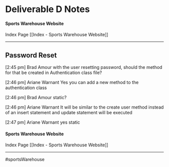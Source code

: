 # Deliverable D Notes
#### Sports Warehouse Website
Index Page [[Index - Sports Warehouse Website]]
- - - -
## Password Reset
[2:45 pm] Brad Amour
with the user resetting password, should the method for that be created in Authentication class file?

[2:46 pm] Ariane Warnant
Yes you can add a new method to the authentication class

[2:46 pm] Brad Amour
static?

[2:46 pm] Ariane Warnant
It will be similar to the create user method instead of an insert statement and update statement will be executed

[2:47 pm] Ariane Warnant
yes static

#### Sports Warehouse Website
Index Page [[Index - Sports Warehouse Website]]
- - - -
#sportsWarehouse